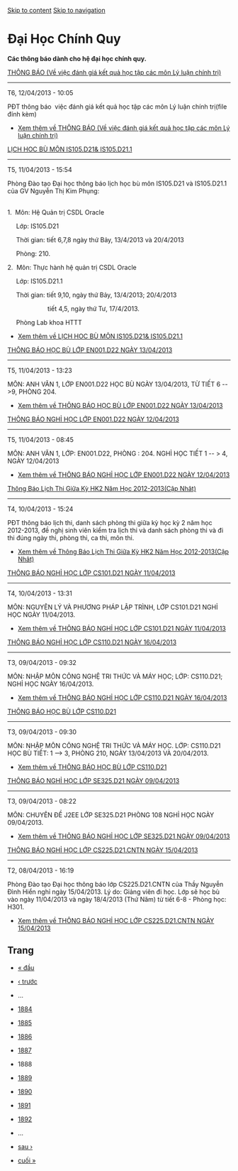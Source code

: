 [Skip to content](https://daa.uit.edu.vn/thongbaochinhquy?page=1887#main)
 [Skip to navigation](https://daa.uit.edu.vn/thongbaochinhquy?page=1887#main-nav)

Đại Học Chính Quy
=================

**Các thông báo dành cho hệ đại học chính quy.**

[THÔNG BÁO (Về việc đánh giá kết quả học tập các môn Lý luận chính trị)](https://daa.uit.edu.vn/thongbao/thong-bao-ve-viec-danh-gia-ket-qua-hoc-tap-cac-mon-ly-luan-chinh-tri)

---------------------------------------------------------------------------------------------------------------------------------------------------------------------------------------------

T6, 12/04/2013 - 10:05

PĐT thông báo  việc đánh giá kết quả học tập các môn Lý luận chính trị(file đính kèm)

*   [Xem thêm về THÔNG BÁO (Về việc đánh giá kết quả học tập các môn Lý luận chính trị)](https://daa.uit.edu.vn/thongbao/thong-bao-ve-viec-danh-gia-ket-qua-hoc-tap-cac-mon-ly-luan-chinh-tri "THÔNG BÁO (Về việc đánh giá kết quả học tập các môn Lý luận chính trị)")
    

[LỊCH HOC BÙ MÔN IS105.D21& IS105.D21.1](https://daa.uit.edu.vn/thongbao/lich-hoc-bu-mon-is105d21-is105d211)

-------------------------------------------------------------------------------------------------------------

T5, 11/04/2013 - 15:54

Phòng Đào tạo Đại học thông báo lịch học bù môn IS105.D21 và IS105.D21.1 của GV Nguyễn Thị Kim Phụng:  
 

1\.  Môn: Hệ Quản trị CSDL Oracle

     Lớp: IS105.D21

     Thời gian: tiết 6,7,8 ngày thứ Bảy, 13/4/2013 và 20/4/2013

     Phòng: 210.

2\.  Môn: Thực hành hệ quản trị CSDL Oracle

     Lớp: IS105.D21.1

     Thời gian: tiết 9,10, ngày thứ Bảy, 13/4/2013; 20/4/2013 

                       tiết 4,5, ngày thứ Tư, 17/4/2013.

     Phòng Lab khoa HTTT

*   [Xem thêm về LỊCH HOC BÙ MÔN IS105.D21& IS105.D21.1](https://daa.uit.edu.vn/thongbao/lich-hoc-bu-mon-is105d21-is105d211 "LỊCH HOC BÙ MÔN IS105.D21& IS105.D21.1")
    

[THÔNG BÁO HỌC BÙ LỚP EN001.D22 NGÀY 13/04/2013](https://daa.uit.edu.vn/thongbao/thong-bao-hoc-bu-lop-en001d22-ngay-13042013)

------------------------------------------------------------------------------------------------------------------------------

T5, 11/04/2013 - 13:23

MÔN: ANH VĂN 1, LỚP EN001.D22 HỌC BÙ NGÀY 13/04/2013, TỪ TIẾT 6 -->9, PHÒNG 204.

*   [Xem thêm về THÔNG BÁO HỌC BÙ LỚP EN001.D22 NGÀY 13/04/2013](https://daa.uit.edu.vn/thongbao/thong-bao-hoc-bu-lop-en001d22-ngay-13042013 "THÔNG BÁO HỌC BÙ LỚP EN001.D22 NGÀY 13/04/2013")
    

[THÔNG BÁO NGHỈ HỌC LỚP EN001.D22 NGÀY 12/04/2013](https://daa.uit.edu.vn/thongbao/thong-bao-nghi-hoc-lop-en001d22-ngay-12042013)

----------------------------------------------------------------------------------------------------------------------------------

T5, 11/04/2013 - 08:45

MÔN: ANH VĂN 1, LỚP: EN001.D22, PHÒNG : 204. NGHỈ HỌC TIẾT 1 -- > 4, NGÀY 12/04/2013

*   [Xem thêm về THÔNG BÁO NGHỈ HỌC LỚP EN001.D22 NGÀY 12/04/2013](https://daa.uit.edu.vn/thongbao/thong-bao-nghi-hoc-lop-en001d22-ngay-12042013 "THÔNG BÁO NGHỈ HỌC LỚP EN001.D22 NGÀY 12/04/2013")
    

[Thông Báo Lịch Thi Giữa Kỳ HK2 Năm Học 2012-2013(Cập Nhât)](https://daa.uit.edu.vn/thongbao/thong-bao-lich-thi-giua-ky-hk2-nam-hoc-2012-2013cap-nhat)

-------------------------------------------------------------------------------------------------------------------------------------------------------

T4, 10/04/2013 - 15:24

PĐT thông báo lịch thi, danh sách phòng thi giữa kỳ học kỳ 2 năm học 2012-2013, đề nghị sinh viên kiểm tra lịch thi và danh sách phòng thi và đi thi đúng ngày thi, phòng thi, ca thi, môn thi.

*   [Xem thêm về Thông Báo Lịch Thi Giữa Kỳ HK2 Năm Học 2012-2013(Cập Nhât)](https://daa.uit.edu.vn/thongbao/thong-bao-lich-thi-giua-ky-hk2-nam-hoc-2012-2013cap-nhat "Thông Báo Lịch Thi Giữa Kỳ HK2 Năm Học 2012-2013(Cập Nhât)")
    

[THÔNG BÁO NGHỈ HỌC LỚP CS101.D21 NGÀY 11/04/2013](https://daa.uit.edu.vn/thongbao/thong-bao-nghi-hoc-lop-cs101d21-ngay-11042013)

----------------------------------------------------------------------------------------------------------------------------------

T4, 10/04/2013 - 13:31

MÔN: NGUYÊN LÝ VÀ PHƯƠNG PHÁP LẬP TRÌNH, LỚP CS101.D21 NGHỈ HỌC NGÀY 11/04/2013.

*   [Xem thêm về THÔNG BÁO NGHỈ HỌC LỚP CS101.D21 NGÀY 11/04/2013](https://daa.uit.edu.vn/thongbao/thong-bao-nghi-hoc-lop-cs101d21-ngay-11042013 "THÔNG BÁO NGHỈ HỌC LỚP CS101.D21 NGÀY 11/04/2013")
    

[THÔNG BÁO NGHỈ HỌC LỚP CS110.D21 NGÀY 16/04/2013](https://daa.uit.edu.vn/thongbao/thong-bao-nghi-hoc-lop-cs110d21-ngay-16042013)

----------------------------------------------------------------------------------------------------------------------------------

T3, 09/04/2013 - 09:32

MÔN: NHẬP MÔN CÔNG NGHỆ TRI THỨC VÀ MÁY HỌC; LỚP: CS110.D21; NGHỈ HỌC NGÀY 16/04/2013.

*   [Xem thêm về THÔNG BÁO NGHỈ HỌC LỚP CS110.D21 NGÀY 16/04/2013](https://daa.uit.edu.vn/thongbao/thong-bao-nghi-hoc-lop-cs110d21-ngay-16042013 "THÔNG BÁO NGHỈ HỌC LỚP CS110.D21 NGÀY 16/04/2013")
    

[THÔNG BÁO HỌC BÙ LỚP CS110.D21](https://daa.uit.edu.vn/thongbao/thong-bao-hoc-bu-lop-cs110d21)

------------------------------------------------------------------------------------------------

T3, 09/04/2013 - 09:30

MÔN: NHẬP MÔN CÔNG NGHỆ TRI THỨC VÀ MÁY HỌC. LỚP: CS110.D21 HỌC BÙ TIẾT: 1 --> 3, PHÒNG 210, NGÀY 13/04/2013 VÀ 20/04/2013.

*   [Xem thêm về THÔNG BÁO HỌC BÙ LỚP CS110.D21](https://daa.uit.edu.vn/thongbao/thong-bao-hoc-bu-lop-cs110d21 "THÔNG BÁO HỌC BÙ LỚP CS110.D21 ")
    

[THÔNG BÁO NGHỈ HỌC LỚP SE325.D21 NGÀY 09/04/2013](https://daa.uit.edu.vn/thongbao/thong-bao-nghi-hoc-lop-se325d21-ngay-09042013)

----------------------------------------------------------------------------------------------------------------------------------

T3, 09/04/2013 - 08:22

MÔN: CHUYÊN ĐỀ J2EE LỚP SE325.D21 PHÒNG 108 NGHỈ HỌC NGÀY 09/04/2013.

*   [Xem thêm về THÔNG BÁO NGHỈ HỌC LỚP SE325.D21 NGÀY 09/04/2013](https://daa.uit.edu.vn/thongbao/thong-bao-nghi-hoc-lop-se325d21-ngay-09042013 "THÔNG BÁO NGHỈ HỌC LỚP SE325.D21 NGÀY 09/04/2013")
    

[THÔNG BÁO NGHỈ HỌC LỚP CS225.D21.CNTN NGÀY 15/04/2013](https://daa.uit.edu.vn/thongbao/thong-bao-nghi-hoc-lop-cs225d21cntn-ngay-15042013)

-------------------------------------------------------------------------------------------------------------------------------------------

T2, 08/04/2013 - 16:19

Phòng Đào tạo Đại học thông báo lớp CS225.D21.CNTN của Thầy Nguyễn Đình Hiển nghỉ ngày 15/04/2013. Lý do: Giảng viên đi học. Lớp sẽ học bù vào ngày 11/04/2013 và ngày 18/4/2013 (Thứ Năm) từ tiết 6-8 - Phòng học: H301.

*   [Xem thêm về THÔNG BÁO NGHỈ HỌC LỚP CS225.D21.CNTN NGÀY 15/04/2013](https://daa.uit.edu.vn/thongbao/thong-bao-nghi-hoc-lop-cs225d21cntn-ngay-15042013 "THÔNG BÁO NGHỈ HỌC LỚP CS225.D21.CNTN NGÀY 15/04/2013")
    

Trang
-----

*   [« đầu](https://daa.uit.edu.vn/thongbaochinhquy "Đến trang đầu tiên")
    
*   [‹ trước](https://daa.uit.edu.vn/thongbaochinhquy?page=1886 "Đến trang kế trước")
    
*   …
*   [1884](https://daa.uit.edu.vn/thongbaochinhquy?page=1883 "Đến trang 1884")
    
*   [1885](https://daa.uit.edu.vn/thongbaochinhquy?page=1884 "Đến trang 1885")
    
*   [1886](https://daa.uit.edu.vn/thongbaochinhquy?page=1885 "Đến trang 1886")
    
*   [1887](https://daa.uit.edu.vn/thongbaochinhquy?page=1886 "Đến trang 1887")
    
*   1888
*   [1889](https://daa.uit.edu.vn/thongbaochinhquy?page=1888 "Đến trang 1889")
    
*   [1890](https://daa.uit.edu.vn/thongbaochinhquy?page=1889 "Đến trang 1890")
    
*   [1891](https://daa.uit.edu.vn/thongbaochinhquy?page=1890 "Đến trang 1891")
    
*   [1892](https://daa.uit.edu.vn/thongbaochinhquy?page=1891 "Đến trang 1892")
    
*   …
*   [sau ›](https://daa.uit.edu.vn/thongbaochinhquy?page=1888 "Đến trang kế sau")
    
*   [cuối »](https://daa.uit.edu.vn/thongbaochinhquy?page=1907 "Đến trang cuối cùng")